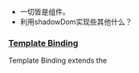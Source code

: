 

- 一切皆是组件。
- 利用shadowDom实现些其他什么？

### [Template Binding](https://www.polymer-project.org/docs/polymer/template.html)
Template Binding extends the <template> element with new attributes for binding data: 
bind、repeat、if、ref

[示例](https://github.com/Polymer/TemplateBinding/tree/master/examples/how_to)
